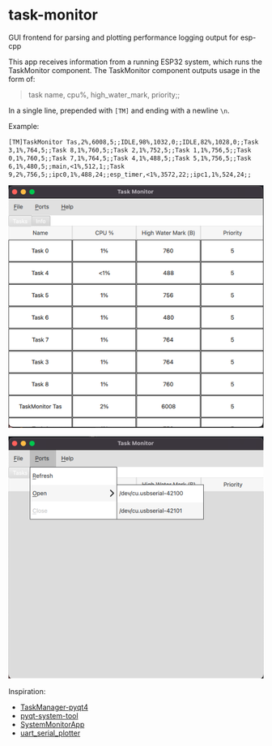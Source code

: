 # task-monitor
GUI frontend for parsing and plotting performance logging output for esp-cpp

This app receives information from a running ESP32 system, which runs the
TaskMonitor component. The TaskMonitor component outputs usage in the form of:

> task name, cpu%, high_water_mark, priority;;

In a single line, prepended with `[TM]` and ending with a newline `\n`.

Example:

``` csv
[TM]TaskMonitor Tas,2%,6008,5;;IDLE,98%,1032,0;;IDLE,82%,1028,0;;Task 3,1%,764,5;;Task 8,1%,760,5;;Task 2,1%,752,5;;Task 1,1%,756,5;;Task 0,1%,760,5;;Task 7,1%,764,5;;Task 4,1%,488,5;;Task 5,1%,756,5;;Task 6,1%,480,5;;main,<1%,512,1;;Task 9,2%,756,5;;ipc0,1%,488,24;;esp_timer,<1%,3572,22;;ipc1,1%,524,24;;
```

![main_image](./images/main_image.png)

![port_image](./images/port_image.png)

Inspiration:
- [TaskManager-pyqt4](https://github.com/HighTemplar-wjiang/TaskManager-pyqt4)
- [pyqt-system-tool](https://github.com/lowstz/pyqt-system-tool)
- [SystemMonitorApp](https://github.com/earthinversion/SystemMonitorApp)
- [uart_serial_plotter](https://github.com/appliedinnovation/uart_serial_plotter)
